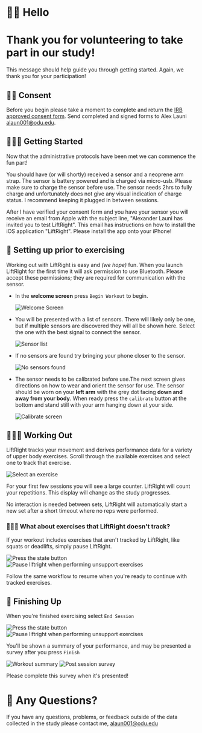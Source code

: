 # 👋🏻 Hello 
# Thank you for volunteering to take part in our study!
This message should help guide you through getting started. Again, we 
thank you for your participation!

## 🖐🏾 Consent
Before you begin please take a moment to complete and return the [IRB approved consent form](files/irb-consent.pdf).
Send completed and signed forms to Alex Launi <alaun001@odu.edu>.

## 🏃🏿‍♀️ Getting Started
Now that the administrative protocols have been met we can commence the fun part!

You should have (or will shortly) received a sensor and a neoprene arm strap. The sensor is battery powered and is charged via micro-usb. Please make sure to charge the sensor before use. The sensor needs 2hrs to fully charge and unfortunately does not give any visual indication of charge status. I recommend keeping it plugged in between sessions.

After I have verified your consent form and you have your sensor you will receive an email from Apple with the subject line, "Alexander Launi has invited you to test LiftRight". This email has instructions on how to install the iOS application "LiftRight". Please install the app onto your iPhone!

## 📲 Setting up prior to exercising
Working out with LiftRight is easy and *(we hope)* fun. 
When you launch LiftRight for the first time it will ask permission to use Bluetooth. Please accept these permissions; they are required for communication with the sensor.

* In the **welcome screen** press `Begin Workout` to begin.
  
  ![Welcome Screen](images/welcome.png)

* You will be presented with a list of sensors. There will likely only be one, but if multiple sensors are discovered they will all be shown here. Select the one with the best signal to connect the sensor.  
  
  ![Sensor list](images/sensorlist.png)

* If no sensors are found try bringing your phone closer to the sensor. 
  
  ![No sensors found](images/nosensors.png)
  
* The sensor needs to be calibrated before use.The next screen gives directions on how to wear and orient the sensor for use. The sensor should be worn on your **left arm** with the grey dot facing **down and away from your body**. When ready press the `calibrate` button at the bottom and stand still with your arm hanging down at your side.

  ![Calibrate screen](images/calibrate.png)

## 🏋🏼‍♂️ Working Out

LiftRight tracks your movement and derives performance data for a variety of upper body exercises. Scroll through the available exercises and select one to track that exercise.

  ![Select an exercise](images/workout.png)

For your first few sessions you will see a large counter. LiftRight will count your repetitions. This display will change as the study progresses.

No interaction is needed between sets, LiftRight will automatically start a new set after a short timeout where no reps were performed.


### 🤷🏻‍♀️ What about exercises that LiftRight doesn't track?
If your workout includes exercises that aren't tracked by LiftRight, like squats or deadlifts, simply pause LiftRight.

  ![Press the state button](images/statebutton.png)
  ![Pause liftright when performing unsupport exercises](images/pause.png)

Follow the same workflow to resume when you're ready to continue with tracked exercises.

## 🏁 Finishing Up
When you're finished exercising select `End Session`

  ![Press the state button](images/statebutton.png)
  ![Pause liftright when performing unsupport exercises](images/endsession.png)

You'll be shown a summary of your performance, and may be presented a survey after you press `Finish`

  ![Workout summary](images/summary.png)
  ![Post session survey](images/survey.png)

Please complete this survey when it's presented!

# 🧐 Any Questions?
If you have any questions, problems, or feedback outside of the data collected in the study please contact me, alaun001@odu.edu
